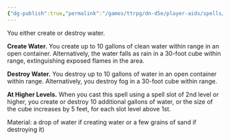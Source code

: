 ```yaml
---
{"dg-publish":true,"permalink":"/games/ttrpg/dn-d5e/player-aids/spells/level-1/create-or-destroy-water/","tags":["TTRPG/DND/5e","creation","verbal","somatic","material","Spell"],"noteIcon":""}
---
```



You either create or destroy water.

**Create Water.** You create up to 10 gallons of clean water within range in an open container. Alternatively, the water falls as rain in a 30-foot cube within range, extinguishing exposed flames in the area.

**Destroy Water.** You destroy up to 10 gallons of water in an open container within range. Alternatively, you destroy fog in a 30-foot cube within range.

**At Higher Levels.** When you cast this spell using a spell slot of 2nd level or higher, you create or destroy 10 additional gallons of water, or the size of the cube increases by 5 feet, for each slot level above 1st.

Material: a drop of water if creating water or a few grains of sand if destroying it)
